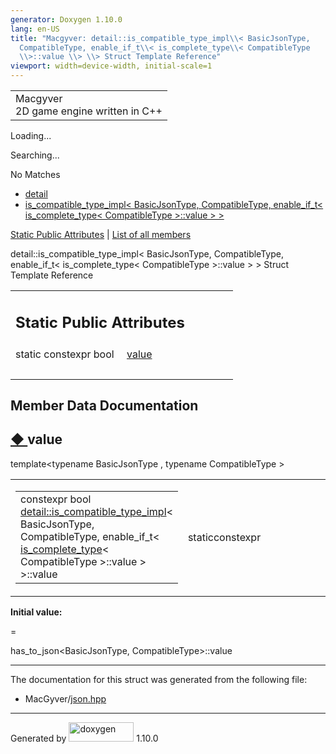 ```yaml
---
generator: Doxygen 1.10.0
lang: en-US
title: "Macgyver: detail::is_compatible_type_impl\\< BasicJsonType,
  CompatibleType, enable_if_t\\< is_complete_type\\< CompatibleType
  \\>::value \\> \\> Struct Template Reference"
viewport: width=device-width, initial-scale=1
---
```


<div id="top">

<div id="titlearea">

<table data-cellspacing="0" data-cellpadding="0">
<colgroup>
<col style="width: 100%" />
</colgroup>
<tbody>
<tr id="projectrow" class="odd">
<td id="projectalign"><div id="projectname">
Macgyver
</div>
<div id="projectbrief">
2D game engine written in C++
</div></td>
</tr>
</tbody>
</table>

</div>

<div id="main-nav">

</div>

<div id="MSearchSelectWindow"
onmouseover="return searchBox.OnSearchSelectShow()"
onmouseout="return searchBox.OnSearchSelectHide()"
onkeydown="return searchBox.OnSearchSelectKey(event)">

</div>

<div id="MSearchResultsWindow">

<div id="MSearchResults">

<div class="SRPage">

<div id="SRIndex">

<div id="SRResults">

</div>

<div id="Loading" class="SRStatus">

Loading...

</div>

<div id="Searching" class="SRStatus">

Searching...

</div>

<div id="NoMatches" class="SRStatus">

No Matches

</div>

</div>

</div>

</div>

</div>

<div id="nav-path" class="navpath">

- <a href="namespacedetail.html" class="el">detail</a>
- <a
  href="structdetail_1_1is__compatible__type__impl_3_01_basic_json_type_00_01_compatible_type_00_01enablc5e6eb56f10e073702c6c152991f15b9.html"
  class="el">is_compatible_type_impl&lt; BasicJsonType, CompatibleType,
  enable_if_t&lt; is_complete_type&lt; CompatibleType &gt;::value &gt;
  &gt;</a>

</div>

</div>

<div class="header">

<div class="summary">

[Static Public Attributes](#pub-static-attribs) \| [List of all
members](structdetail_1_1is__compatible__type__impl_3_01_basic_json_type_00_01_compatible_type_00_01enabl9132c4b5fbe0505d296538fee2afa0cf.html)

</div>

<div class="headertitle">

<div class="title">

detail::is_compatible_type_impl\< BasicJsonType, CompatibleType,
enable_if_t\< is_complete_type\< CompatibleType \>::value \> \> Struct
Template Reference

</div>

</div>

</div>

<div class="contents">

<table class="memberdecls">
<colgroup>
<col style="width: 50%" />
<col style="width: 50%" />
</colgroup>
<tbody>
<tr class="odd heading">
<td colspan="2"><h2 id="static-public-attributes"
class="groupheader"><span id="pub-static-attribs"></span> Static Public
Attributes</h2></td>
</tr>
<tr id="r_a73def970dcb2a8ab69584bef03e50cf0"
class="even memitem:a73def970dcb2a8ab69584bef03e50cf0">
<td class="memItemLeft" style="text-align: right;"
data-valign="top">static constexpr bool </td>
<td class="memItemRight" data-valign="bottom"><a
href="#a73def970dcb2a8ab69584bef03e50cf0" class="el">value</a></td>
</tr>
<tr class="odd separator:a73def970dcb2a8ab69584bef03e50cf0">
<td colspan="2" class="memSeparator"> </td>
</tr>
</tbody>
</table>

## Member Data Documentation

<span id="a73def970dcb2a8ab69584bef03e50cf0"></span>

## <span class="permalink">[◆ ](#a73def970dcb2a8ab69584bef03e50cf0)</span>value

<div class="memitem">

<div class="memproto">

<div class="memtemplate">

template\<typename BasicJsonType , typename CompatibleType \>

</div>

<table class="mlabels">
<colgroup>
<col style="width: 50%" />
<col style="width: 50%" />
</colgroup>
<tbody>
<tr class="odd">
<td class="mlabels-left"><table class="memname">
<tbody>
<tr class="odd">
<td class="memname">constexpr bool <a
href="structdetail_1_1is__compatible__type__impl.html"
class="el">detail::is_compatible_type_impl</a>&lt; BasicJsonType,
CompatibleType, enable_if_t&lt; <a
href="structdetail_1_1is__complete__type.html"
class="el">is_complete_type</a>&lt; CompatibleType &gt;::value &gt;
&gt;::value</td>
</tr>
</tbody>
</table></td>
<td class="mlabels-right"><span class="mlabels"><span
class="mlabel">static</span><span
class="mlabel">constexpr</span></span></td>
</tr>
</tbody>
</table>

</div>

<div class="memdoc">

**Initial value:**

<div class="fragment">

<div class="line">

=

</div>

<div class="line">

has_to_json\<BasicJsonType, CompatibleType\>::value

</div>

</div>

</div>

</div>

------------------------------------------------------------------------

The documentation for this struct was generated from the following file:

- MacGyver/<a href="json_8hpp_source.html" class="el">json.hpp</a>

</div>

------------------------------------------------------------------------

<span class="small">Generated
by [<img src="doxygen.svg" class="footer" width="104" height="31"
alt="doxygen" />](https://www.doxygen.org/index.html) 1.10.0</span>
